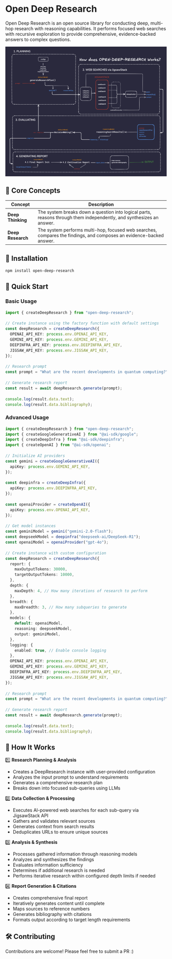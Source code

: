 # Open Deep Research

Open Deep Research is an open source library for conducting deep, multi-hop research with reasoning capabilities. It performs focused web searches with recursive exploration to provide comprehensive, evidence-backed answers to complex questions.

![Open Deep Research Architecture](./public/open_deep_research_diagram.png)



## 🧱 Core Concepts

| Concept           | Description                                                                                                          |
| ----------------- | -------------------------------------------------------------------------------------------------------------------- |
| **Deep Thinking** | The system breaks down a question into logical parts, reasons through them independently, and synthesizes an answer. |
| **Deep Research** | The system performs multi-hop, focused web searches, compares the findings, and composes an evidence-backed answer.  |

## 🚀 Installation

```bash
npm install open-deep-research
```

## 🚀 Quick Start 

### Basic Usage
```typescript
import { createDeepResearch } from "open-deep-research";

// Create instance using the factory function with default settings
const deepResearch = createDeepResearch({
  OPENAI_API_KEY: process.env.OPENAI_API_KEY,
  GEMINI_API_KEY: process.env.GEMINI_API_KEY,
  DEEPINFRA_API_KEY: process.env.DEEPINFRA_API_KEY,
  JIGSAW_API_KEY: process.env.JIGSAW_API_KEY,
});

// Research prompt
const prompt = "What are the recent developments in quantum computing?";

// Generate research report
const result = await deepResearch.generate(prompt);

console.log(result.data.text);
console.log(result.data.bibliography);
```

### Advanced Usage
```typescript
import { createDeepResearch } from "open-deep-research";
import { createGoogleGenerativeAI } from "@ai-sdk/google";
import { createDeepInfra } from "@ai-sdk/deepinfra";
import { createOpenAI } from "@ai-sdk/openai";

// Initialize AI providers
const gemini = createGoogleGenerativeAI({
  apiKey: process.env.GEMINI_API_KEY,
});

const deepinfra = createDeepInfra({
  apiKey: process.env.DEEPINFRA_API_KEY,
});

const openaiProvider = createOpenAI({
  apiKey: process.env.OPENAI_API_KEY,
});

// Get model instances
const geminiModel = gemini("gemini-2.0-flash");
const deepseekModel = deepinfra("deepseek-ai/DeepSeek-R1");
const openaiModel = openaiProvider("gpt-4o");

// Create instance with custom configuration
const deepResearch = createDeepResearch({
  report: {
    maxOutputTokens: 30000,
    targetOutputTokens: 10000,
  },
  depth: {
    maxDepth: 4, // How many iterations of research to perform
  },
  breadth: {
    maxBreadth: 3, // How many subqueries to generate
  },
  models: {
    default: openaiModel,
    reasoning: deepseekModel,
    output: geminiModel,
  },
  logging: {
    enabled: true, // Enable console logging
  },
  OPENAI_API_KEY: process.env.OPENAI_API_KEY,
  GEMINI_API_KEY: process.env.GEMINI_API_KEY,
  DEEPINFRA_API_KEY: process.env.DEEPINFRA_API_KEY,
  JIGSAW_API_KEY: process.env.JIGSAW_API_KEY,
});

// Research prompt
const prompt = "What are the recent developments in quantum computing?";

// Generate research report
const result = await deepResearch.generate(prompt);

console.log(result.data.text);
console.log(result.data.bibliography);
```

## 🧩 How It Works
1️⃣ **Research Planning & Analysis**
- Creates a DeepResearch instance with user-provided configuration
- Analyzes the input prompt to understand requirements
- Generates a comprehensive research plan
- Breaks down into focused sub-queries using LLMs

2️⃣ **Data Collection & Processing** 
- Executes AI-powered web searches for each sub-query via JigsawStack API
- Gathers and validates relevant sources
- Generates context from search results
- Deduplicates URLs to ensure unique sources

3️⃣ **Analysis & Synthesis**
- Processes gathered information through reasoning models
- Analyzes and synthesizes the findings
- Evaluates information sufficiency
- Determines if additional research is needed
- Performs iterative research within configured depth limits if needed

4️⃣ **Report Generation & Citations**
- Creates comprehensive final report
- Iteratively generates content until complete
- Maps sources to reference numbers
- Generates bibliography with citations
- Formats output according to target length requirements


## 🛠️ Contributing
Contributions are welcome! Please feel free to submit a PR :)

